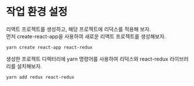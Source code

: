 # 작업 환경 설정

리액트 프로젝트를 생성하고, 해당 프로젝트에 리덕스를 적용해 보자.  
먼저 create-react-app을 사용하여 새로운 리액트 프로젝트를 생성해보자.

```
yarn create react-app react-redux
```

생성한 프로젝트 디렉터리에 yarn 명령어를 사용하여 리덕스와 react-redux 라이브러리를 설치해보자.

```
yarn add redux react-redux
```

